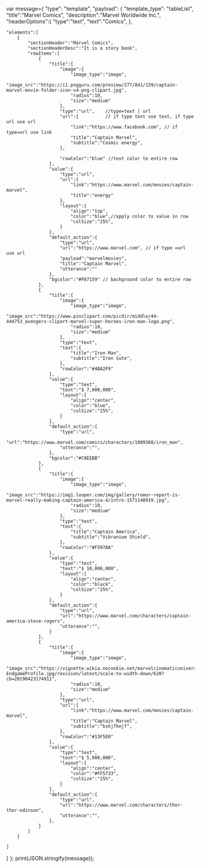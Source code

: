 var message={
	"type": "template",
	"payload": {
				"template_type": "tableList",
				"title":"Marvel Comics",
				"description":"Marvel Worldwide Inc.",
				"headerOptions":{
					"type":"text",
					"text":"Comics",
				},


	"elements":[
		{
			"sectionHeader":"Marvel Comics",
			"sectionHeaderDesc":"It is a story book",
			"rowItems":[
				{
					"title":{
						"image":{
							"image_type":"image",
							"image_src":"https://i1.pngguru.com/preview/277/841/159/captain-marvel-movie-folder-icon-v4-png-clipart.jpg",
							"radius":10,
							"size":"medium"
						},
						"type":"url",    //type=text | url
						"url":{			 // if type text use text, if type url use url
							"link":"https://www.facebook.com", // if type=url use link
							"title":"Captain Marvel",
							"subtitle":"Cosmic energy",
						},

						"rowColor":"blue" //text color to entire row
					},
					"value":{
						"type":"url",
						"url":{
							"link":"https://www.marvel.com/movies/captain-marvel",
							"title":"energy"
						},
						"layout":{
							"align":"top",
							"color":"blue",//apply color to value in row
							"colSize":"25%",
						}
					},
					"default_action":{
						"type":"url",
						"url":"https://www.marvel.com", // if type =url use url
						"payload":"marvelmovies",
						"title":"Captain Marvel",
						"utterance":""
					},
					"bgcolor":"#F67159" // background color to entire row
				},
				{
					"title":{
						"image":{
							"image_type":"image",
							"image_src":"https://www.pinclipart.com/picdir/middle/44-444753_avengers-clipart-marvel-super-heroes-iron-man-logo.png",
							"radius":10,
							"size":"medium"
						},
						"type":"text",
						"text":{
							"title":"Iron Man",
							"subtitle":"Iron Sute",
						},
						"rowColor":"#4BA2F9"
					},
					"value":{
						"type":"text",
						"text":"$ 7,000,000",
						"layout":{
							"align":"center",
							"color":"blue",
							"colSize":"25%",
						}
					},
					"default_action":{
						"type":"url",
						"url":"https://www.marvel.com/comics/characters/1009368/iron_man",
						"utterance":"",
					},
					"bgcolor":"#C9EEBB"
				},
				{
					"title":{
						"image":{
							"image_type":"image",
							"image_src":"https://img1.looper.com/img/gallery/rumor-report-is-marvel-really-making-captain-america-4/intro-1571140919.jpg",
							"radius":10,
							"size":"medium"
						},
						"type":"text",
						"text":{
							"title":"Captain America",
							"subtitle":"Vibranium Shield",
						},
						"rowColor":"#F5978A"
					},
					"value":{
						"type":"text",
						"text":"$ 10,000,000",
						"layout":{
							"align":"center",
							"color":"black",
							"colSize":"25%",
						}
					},
					"default_action":{
						"type":"url",
						"url":"https://www.marvel.com/characters/captain-america-steve-rogers",
						"utterance":"",
					}
				},
				{
					"title":{
						"image":{
							"image_type":"image",
							"image_src":"https://vignette.wikia.nocookie.net/marvelcinematicuniverse/images/1/13/Thor-EndgameProfile.jpg/revision/latest/scale-to-width-down/620?cb=20190423174911",
							"radius":10,
							"size":"medium"
						},
						"type":"url",
						"url":{ 
							"link":"https://www.marvel.com/movies/captain-marvel",
							"title":"Captain Marvel",
							"subtitle":"bskjfkejf",
						},
						"rowColor":"#13F5E0"
					},
					"value":{
						"type":"text",
						"text":"$ 5,000,000",
						"layout":{
							"align":"center",
							"color":"#FF5733",
							"colSize":"25%",
						}
					},
					"default_action":{
						"type":"url",
						"url":"https://www.marvel.com/characters/thor-thor-odinson",
						"utterance":"",
					},
				}
			]
		}

	]
}
};
print(JSON.stringify(message));